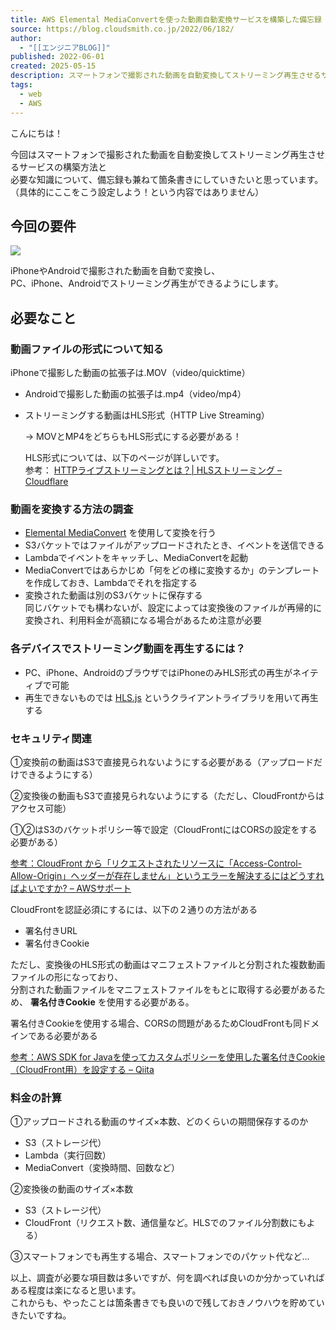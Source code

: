 ```yaml
---
title: AWS Elemental MediaConvertを使った動画自動変換サービスを構築した備忘録
source: https://blog.cloudsmith.co.jp/2022/06/182/
author:
  - "[[エンジニアBLOG]]"
published: 2022-06-01
created: 2025-05-15
description: スマートフォンで撮影された動画を自動変換してストリーミング再生させるサービスの構築方法と必要な知識について説明します。
tags:
  - web
  - AWS
---
```

こんにちは！

今回はスマートフォンで撮影された動画を自動変換してストリーミング再生させるサービスの構築方法と  
必要な知識について、備忘録も兼ねて箇条書きにしていきたいと思っています。  
（具体的にここをこう設定しよう！という内容ではありません）

## 今回の要件

![](https://wp.cloudsmith.co.jp/wp-content/uploads/2022/06/Untitled-Diagram.drawio-1-640wri.png)

iPhoneやAndroidで撮影された動画を自動で変換し、  
PC、iPhone、Androidでストリーミング再生ができるようにします。

## 必要なこと

### 動画ファイルの形式について知る

iPhoneで撮影した動画の拡張子は.MOV（video/quicktime）

- Androidで撮影した動画の拡張子は.mp4（video/mp4）
- ストリーミングする動画はHLS形式（HTTP Live Streaming）  
	  
	→ MOVとMP4をどちらもHLS形式にする必要がある！  
	  
	HLS形式については、以下のページが詳しいです。  
	参考： [HTTPライブストリーミングとは？| HLSストリーミング – Cloudflare](https://www.cloudflare.com/ja-jp/learning/video/what-is-http-live-streaming/)

### 動画を変換する方法の調査

- [Elemental MediaConvert](https://aws.amazon.com/jp/mediaconvert/) を使用して変換を行う
- S3バケットではファイルがアップロードされたとき、イベントを送信できる
- Lambdaでイベントをキャッチし、MediaConvertを起動
- MediaConvertではあらかじめ「何をどの様に変換するか」のテンプレートを作成しておき、Lambdaでそれを指定する
- 変換された動画は別のS3バケットに保存する  
	同じバケットでも構わないが、設定によっては変換後のファイルが再帰的に変換され、利用料金が高額になる場合があるため注意が必要

### 各デバイスでストリーミング動画を再生するには？

- PC、iPhone、AndroidのブラウザではiPhoneのみHLS形式の再生がネイティブで可能
- 再生できないものでは [HLS.js](https://github.com/video-dev/hls.js/) というクライアントライブラリを用いて再生する

### セキュリティ関連

①変換前の動画はS3で直接見られないようにする必要がある（アップロードだけできるようにする）

②変換後の動画もS3で直接見られないようにする（ただし、CloudFrontからはアクセス可能）

①②はS3のバケットポリシー等で設定（CloudFrontにはCORSの設定をする必要がある）

[参考：CloudFront から「リクエストされたリソースに「Access-Control-Allow-Origin」ヘッダーが存在しません」というエラーを解決するにはどうすればよいですか? – AWSサポート](https://aws.amazon.com/jp/premiumsupport/knowledge-center/no-access-control-allow-origin-error/)

CloudFrontを認証必須にするには、以下の２通りの方法がある

- 署名付きURL
- 署名付きCookie

ただし、変換後のHLS形式の動画はマニフェストファイルと分割された複数動画ファイルの形になっており、  
分割された動画ファイルをマニフェストファイルをもとに取得する必要があるため、 **署名付きCookie** を使用する必要がある。

署名付きCookieを使用する場合、CORSの問題があるためCloudFrontも同ドメインである必要がある

[参考：AWS SDK for Javaを使ってカスタムポリシーを使用した署名付きCookie（CloudFront用）を設定する – Qiita](https://qiita.com/hmatsu47/items/8edd5cfde92bfd0d5a6c)

### 料金の計算

①アップロードされる動画のサイズ×本数、どのくらいの期間保存するのか

- S3（ストレージ代）
- Lambda（実行回数）
- MediaConvert（変換時間、回数など）

②変換後の動画のサイズ×本数

- S3（ストレージ代）
- CloudFront（リクエスト数、通信量など。HLSでのファイル分割数にもよる）

③スマートフォンでも再生する場合、スマートフォンでのパケット代など…

以上、調査が必要な項目数は多いですが、何を調べれば良いのか分かっていればある程度は楽になると思います。  
これからも、やったことは箇条書きでも良いので残しておきノウハウを貯めていきたいですね。